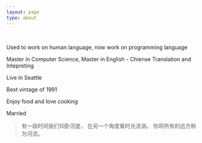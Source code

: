 ```yaml
---
layout: page
type: about
---
```

&nbsp;

Used to work on human language, now work on programming language

Master in Computer Science, Master in English - Chiense Translation and Intepreting

Live in Seattle

Best vintage of 1991

Enjoy food and love cooking


Married




> 有一段时间我们仰卧河底，
> 在另一个角度看时光流淌。
> 你将所有的远方称为河流。






